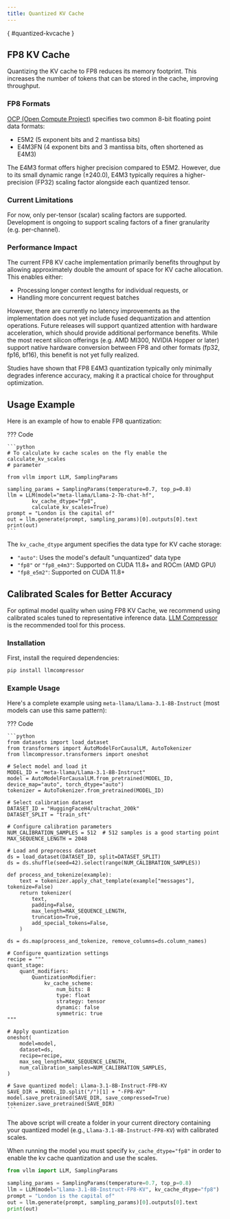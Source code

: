 ```yaml
---
title: Quantized KV Cache
---
```

[](){ #quantized-kvcache }

## FP8 KV Cache

Quantizing the KV cache to FP8 reduces its memory footprint. This increases the number of tokens that can be stored in the cache, improving throughput.

### FP8 Formats

[OCP (Open Compute Project)](https://www.opencompute.org) specifies two common 8-bit floating point data formats:

- E5M2 (5 exponent bits and 2 mantissa bits)
- E4M3FN (4 exponent bits and 3 mantissa bits, often shortened as E4M3)

The E4M3 format offers higher precision compared to E5M2. However, due to its small dynamic range (±240.0), E4M3 typically requires a higher-precision (FP32) scaling factor alongside each quantized tensor.

### Current Limitations

For now, only per-tensor (scalar) scaling factors are supported. Development is ongoing to support scaling factors of a finer granularity (e.g. per-channel).

### Performance Impact

The current FP8 KV cache implementation primarily benefits throughput by allowing approximately double the amount of space for KV cache allocation. This enables either:

- Processing longer context lengths for individual requests, or
- Handling more concurrent request batches

However, there are currently no latency improvements as the implementation does not yet include fused dequantization and attention operations. Future releases will support quantized attention with hardware acceleration, which should provide additional performance benefits. While the most recent silicon offerings (e.g. AMD MI300, NVIDIA Hopper or later) support native hardware conversion between FP8 and other formats (fp32, fp16, bf16), this benefit is not yet fully realized.

Studies have shown that FP8 E4M3 quantization typically only minimally degrades inference accuracy, making it a practical choice for throughput optimization.

## Usage Example

Here is an example of how to enable FP8 quantization:

??? Code

    ```python
    # To calculate kv cache scales on the fly enable the calculate_kv_scales
    # parameter

    from vllm import LLM, SamplingParams

    sampling_params = SamplingParams(temperature=0.7, top_p=0.8)
    llm = LLM(model="meta-llama/Llama-2-7b-chat-hf",
            kv_cache_dtype="fp8",
            calculate_kv_scales=True)
    prompt = "London is the capital of"
    out = llm.generate(prompt, sampling_params)[0].outputs[0].text
    print(out)
    ```

The `kv_cache_dtype` argument specifies the data type for KV cache storage:
- `"auto"`: Uses the model's default "unquantized" data type
- `"fp8"` or `"fp8_e4m3"`: Supported on CUDA 11.8+ and ROCm (AMD GPU)
- `"fp8_e5m2"`: Supported on CUDA 11.8+

## Calibrated Scales for Better Accuracy

For optimal model quality when using FP8 KV Cache, we recommend using calibrated scales tuned to representative inference data. [LLM Compressor](https://github.com/vllm-project/llm-compressor/) is the recommended tool for this process.

### Installation

First, install the required dependencies:

```bash
pip install llmcompressor
```

### Example Usage

Here's a complete example using `meta-llama/Llama-3.1-8B-Instruct` (most models can use this same pattern):

??? Code

    ```python
    from datasets import load_dataset
    from transformers import AutoModelForCausalLM, AutoTokenizer
    from llmcompressor.transformers import oneshot

    # Select model and load it
    MODEL_ID = "meta-llama/Llama-3.1-8B-Instruct"
    model = AutoModelForCausalLM.from_pretrained(MODEL_ID, device_map="auto", torch_dtype="auto")
    tokenizer = AutoTokenizer.from_pretrained(MODEL_ID)

    # Select calibration dataset
    DATASET_ID = "HuggingFaceH4/ultrachat_200k"
    DATASET_SPLIT = "train_sft"

    # Configure calibration parameters
    NUM_CALIBRATION_SAMPLES = 512  # 512 samples is a good starting point
    MAX_SEQUENCE_LENGTH = 2048

    # Load and preprocess dataset
    ds = load_dataset(DATASET_ID, split=DATASET_SPLIT)
    ds = ds.shuffle(seed=42).select(range(NUM_CALIBRATION_SAMPLES))

    def process_and_tokenize(example):
        text = tokenizer.apply_chat_template(example["messages"], tokenize=False)
        return tokenizer(
            text,
            padding=False,
            max_length=MAX_SEQUENCE_LENGTH,
            truncation=True,
            add_special_tokens=False,
        )

    ds = ds.map(process_and_tokenize, remove_columns=ds.column_names)

    # Configure quantization settings
    recipe = """
    quant_stage:
        quant_modifiers:
            QuantizationModifier:
                kv_cache_scheme:
                    num_bits: 8
                    type: float
                    strategy: tensor
                    dynamic: false
                    symmetric: true
    """

    # Apply quantization
    oneshot(
        model=model,
        dataset=ds,
        recipe=recipe,
        max_seq_length=MAX_SEQUENCE_LENGTH,
        num_calibration_samples=NUM_CALIBRATION_SAMPLES,
    )

    # Save quantized model: Llama-3.1-8B-Instruct-FP8-KV
    SAVE_DIR = MODEL_ID.split("/")[1] + "-FP8-KV"
    model.save_pretrained(SAVE_DIR, save_compressed=True)
    tokenizer.save_pretrained(SAVE_DIR)
    ```

The above script will create a folder in your current directory containing your quantized model (e.g., `Llama-3.1-8B-Instruct-FP8-KV`) with calibrated scales.

When running the model you must specify `kv_cache_dtype="fp8"` in order to enable the kv cache quantization and use the scales.

```python
from vllm import LLM, SamplingParams

sampling_params = SamplingParams(temperature=0.7, top_p=0.8)
llm = LLM(model="Llama-3.1-8B-Instruct-FP8-KV", kv_cache_dtype="fp8")
prompt = "London is the capital of"
out = llm.generate(prompt, sampling_params)[0].outputs[0].text
print(out)
```
